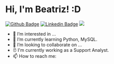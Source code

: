 # Hi, I'm Beatriz! :D

[![Github Badge](https://img.shields.io/badge/-Github-000?style=flat-square&logo=Github&logoColor=white&link=https://github.com/beatrizmb2004)](https://github.com/beatrizmb2004)
[![Linkedin Badge](https://img.shields.io/badge/-LinkedIn-blue?style=flat-square&logo=Linkedin&logoColor=white&link=https://www.linkedin.com/in/beatrizmunizz/)](https://www.linkedin.com/in/beatrizmunizz/)
<a href="https://www.instagram.com/itsmuniz" alt="Instagram" target="_blank">
  <img src="https://img.shields.io/badge/-Instagram-DF0174?style=for-the-badge&labelColor=DF0174&logo=instagram&logoColor=white&link=https://www.instagram.com/itsmuniz">
</a>

- 👀 I’m interested in ...
- 🌱 I’m currently learning Python, MySQL.
- 💞️ I’m looking to collaborate on ...
- ⏰ I'm currently working as a Support Analyst.
- 📫 How to reach me:

<!---
beatrizmb2004/beatrizmb2004 is a ✨ special ✨ repository because its `README.md` (this file) appears on your GitHub profile.
You can click the Preview link to take a look at your changes.
--->
